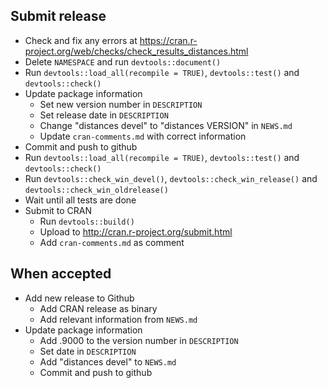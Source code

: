 ## Submit release

* Check and fix any errors at https://cran.r-project.org/web/checks/check_results_distances.html
* Delete `NAMESPACE` and run `devtools::document()`
* Run `devtools::load_all(recompile = TRUE)`, `devtools::test()` and `devtools::check()`
* Update package information
	- Set new version number in `DESCRIPTION`
	- Set release date in `DESCRIPTION`
	- Change "distances devel" to "distances VERSION" in `NEWS.md`
	- Update `cran-comments.md` with correct information
* Commit and push to github
* Run `devtools::load_all(recompile = TRUE)`, `devtools::test()` and `devtools::check()`
* Run `devtools::check_win_devel()`, `devtools::check_win_release()` and `devtools::check_win_oldrelease()`
* Wait until all tests are done
* Submit to CRAN
	- Run `devtools::build()`
	- Upload to http://cran.r-project.org/submit.html
	- Add `cran-comments.md` as comment


## When accepted

* Add new release to Github
	- Add CRAN release as binary
	- Add relevant information from `NEWS.md`
* Update package information
	- Add .9000 to the version number in `DESCRIPTION`
	- Set date in `DESCRIPTION`
	- Add "distances devel" to `NEWS.md`
	- Commit and push to github
